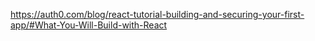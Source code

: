 https://auth0.com/blog/react-tutorial-building-and-securing-your-first-app/#What-You-Will-Build-with-React